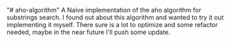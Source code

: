 "# aho-algorithm" 
A Naive implementation of the aho algorithm for substrings search.
I found out about this algorithm and wanted to try it out implementing it myself.
There sure is a lot to optimize and some refactor needed, maybe in the near future I'll push some update.
